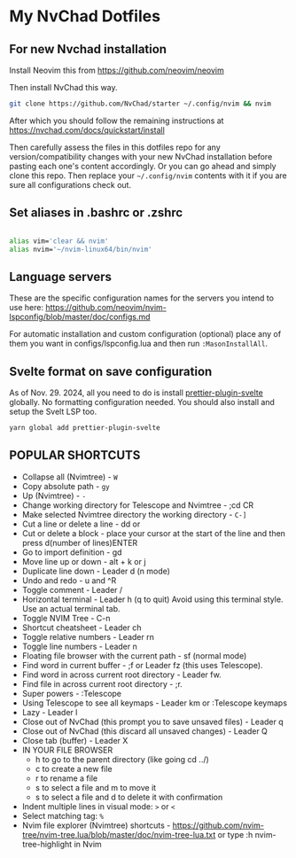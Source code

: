 # My NvChad Dotfiles

## For new Nvchad installation

Install Neovim this from https://github.com/neovim/neovim

Then install NvChad this way.

```sh
git clone https://github.com/NvChad/starter ~/.config/nvim && nvim
```

After which you should follow the remaining instructions at
https://nvchad.com/docs/quickstart/install

Then carefully assess the files in this dotfiles repo for any version/compatibility changes with your new NvChad installation before pasting each one's content accordingly.
Or you can go ahead and simply clone this repo. Then replace your `~/.config/nvim` contents with it if you are sure all configurations check out.

## Set aliases in .bashrc or .zshrc

```sh

alias vim='clear && nvim'
alias nvim='~/nvim-linux64/bin/nvim'


```

## Language servers

These are the specific configuration names for the servers you intend to use here:
https://github.com/neovim/nvim-lspconfig/blob/master/doc/configs.md

For automatic installation and custom configuration (optional) place any of them you want in configs/lspconfig.lua and then run `:MasonInstallAll`.

## Svelte format on save configuration

As of Nov. 29. 2024, all you need to do is install [prettier-plugin-svelte](https://github.com/sveltejs/prettier-plugin-svelte) globally. No formatting configuration needed. You should also install and setup the Svelt LSP too.

```sh
yarn global add prettier-plugin-svelte

```

## POPULAR SHORTCUTS

- Collapse all (Nvimtree) - `W`
- Copy absolute path - `gy`
- Up (Nvimtree) - `-`
- Change working directory for Telescope and Nvimtree - ;cd <directory>CR
- Make selected Nvimtree directory the working directory - `C-]`
- Cut a line or delete a line - dd or <DELETE>
- Cut or delete a block - place your cursor at the start of the line and then press d(number of lines)ENTER
- Go to import definition - gd
- Move line up or down - alt + k or j
- Duplicate line down - Leader d (n mode)
- Undo and redo - u and ^R
- Toggle comment - Leader /
- Horizontal terminal - Leader h (q to quit) Avoid using this terminal style. Use an actual terminal tab.
- Toggle NVIM Tree - C-n
- Shortcut cheatsheet - Leader ch
- Toggle relative numbers - Leader rn
- Toggle line numbers - Leader n
- Floating file browser with the current path - sf (normal mode)
- Find word in current buffer - ;f or Leader fz (this uses Telescope).
- Find word in across current root directory - Leader fw.
- Find file in across current root directory - ;r.
- Super powers - :Telescope
- Using Telescope to see all keymaps - Leader km or :Telescope keymaps
- Lazy - Leader l
- Close out of NvChad (this prompt you to save unsaved files) - Leader q
- Close out of NvChad (this discard all unsaved changes) - Leader Q
- Close tab (buffer) - Leader X
- IN YOUR FILE BROWSER
  - h to go to the parent directory (like going cd ../)
  - c to create a new file
  - r to rename a file
  - s to select a file and m to move it
  - s to select a file and d to delete it with confirmation
- Indent multiple lines in visual mode: `>` or `<`
- Select matching tag: `%`
- Nvim file explorer (Nvimtree) shortcuts -
  https://github.com/nvim-tree/nvim-tree.lua/blob/master/doc/nvim-tree-lua.txt
  or type :h nvim-tree-highlight in Nvim
